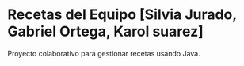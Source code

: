 # Recetas del Equipo [Silvia Jurado, Gabriel Ortega, Karol suarez]

Proyecto colaborativo para gestionar recetas usando Java.